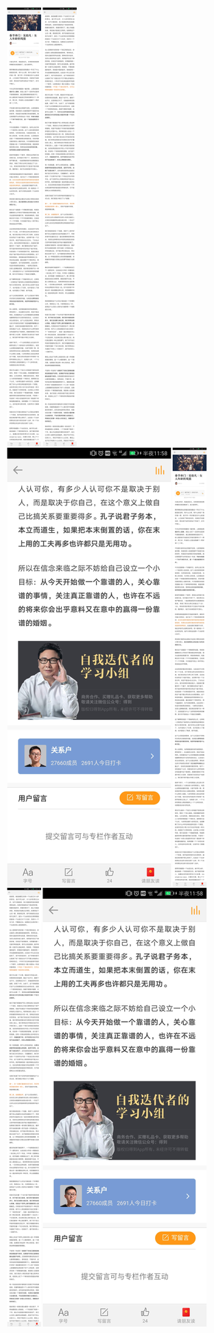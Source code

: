 ![](../../images/2017年01月/GX0129-1.jpg)
![](../../images/2017年01月/GX0129-2.jpg)
![](../../images/2017年01月/GX0129-3.jpg)
![](../../images/2017年01月/GX0129-1.jpg)
![](../../images/2017年01月/GX0129-2.jpg)
![](../../images/2017年01月/GX0129-3.jpg)
